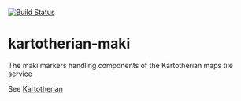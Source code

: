 [![Build Status](https://travis-ci.org/kartotherian/kartotherian-maki.svg?branch=master)](https://travis-ci.org/kartotherian/kartotherian-maki)
# kartotherian-maki

The maki markers handling components of the Kartotherian maps tile service

See [Kartotherian](https://github.com/kartotherian/kartotherian)
